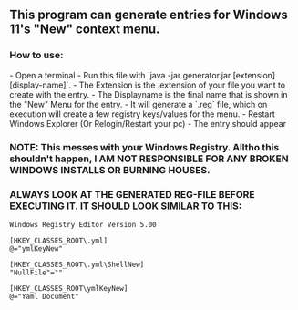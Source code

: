 <h2>This program can generate entries for Windows 11's "New" context menu.</h2>

<h3>How to use:</h3>
- Open a terminal
- Run this file with `java -jar generator.jar [extension] [display-name]`.
  - The Extension is the .extension of your file you want to create with the entry.
  - The Displayname is the final name that is shown in the "New" Menu for the entry.
- It will generate a `.reg` file, which on execution will create a few registry keys/values for the menu.
- Restart Windows Explorer (Or Relogin/Restart your pc)
- The entry should appear


<h3>NOTE: This messes with your Windows Registry. Alltho this shouldn't happen, I AM NOT RESPONSIBLE FOR ANY BROKEN WINDOWS INSTALLS OR BURNING HOUSES.</h3>
<h3>ALWAYS LOOK AT THE GENERATED REG-FILE BEFORE EXECUTING IT. IT SHOULD LOOK SIMILAR TO THIS:</h3>

```reg
Windows Registry Editor Version 5.00

[HKEY_CLASSES_ROOT\.yml]
@="ymlKeyNew"

[HKEY_CLASSES_ROOT\.yml\ShellNew]
"NullFile"=""

[HKEY_CLASSES_ROOT\ymlKeyNew]
@="Yaml Document"

```
